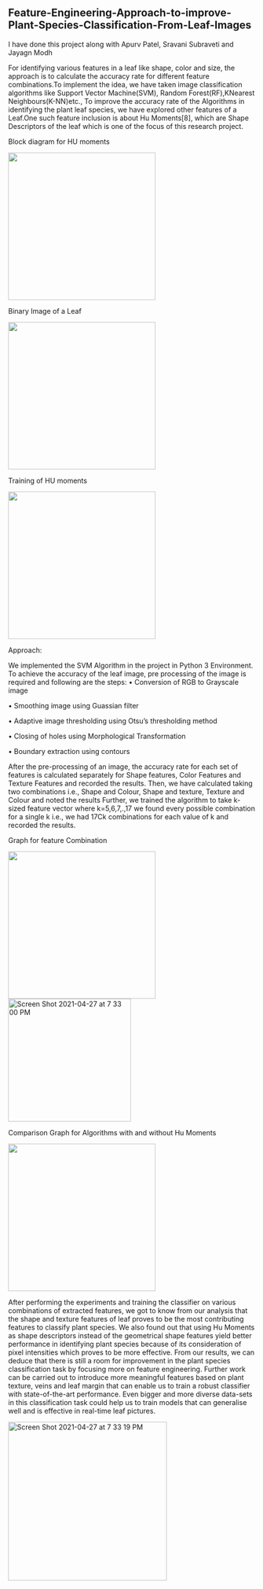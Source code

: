 ## Feature-Engineering-Approach-to-improve-Plant-Species-Classification-From-Leaf-Images
I have done this project along with Apurv Patel, Sravani Subraveti and Jayagn Modh

For identifying various features in a leaf like shape, color and size, the approach is to calculate the accuracy rate for different feature combinations.To implement the idea, we have taken image classification algorithms like Support Vector Machine(SVM), Random Forest(RF),KNearest Neighbours(K-NN)etc., To improve the accuracy rate of the Algorithms in identifying the plant leaf species, we have explored other features of a Leaf.One such feature inclusion is about Hu Moments[8], which are Shape Descriptors of the leaf which is one of the focus of this research project.

Block diagram for HU moments

<img src="https://user-images.githubusercontent.com/55220359/116324190-ab3c1180-a78d-11eb-89da-db9e32949e87.JPG" width="300">

Binary Image of a Leaf

<img src="https://user-images.githubusercontent.com/55220359/116324192-ab3c1180-a78d-11eb-9535-43313f4a1d16.JPG" width="300">

Training of HU moments

<img src="https://user-images.githubusercontent.com/55220359/116324194-ab3c1180-a78d-11eb-9c7a-37b968d5dc8f.JPG" width="300">

Approach:

We implemented the SVM Algorithm in the project in Python 3 Environment. To achieve the accuracy of the leaf image, pre processing of the image is required and following are the steps:
• Conversion of RGB to Grayscale image

• Smoothing image using Guassian filter

• Adaptive image thresholding using Otsu’s thresholding method

• Closing of holes using Morphological Transformation

• Boundary extraction using contours

After the pre-processing of an image, the accuracy rate for each set of features is calculated separately for Shape features, Color Features and Texture Features and recorded the results. Then, we have calculated taking two combinations i.e., Shape and Colour, Shape and texture, Texture and Colour and noted the results Further, we trained the algorithm to take k-sized feature vector where k=5,6,7,.,17 we found every possible combination for a single k i.e., we had 17Ck combinations for each value of k and recorded the results.

Graph for feature Combination

<img src="https://user-images.githubusercontent.com/55220359/116324188-aaa37b00-a78d-11eb-82c5-7e099efbc1ad.JPG" width="300">

<img width="250" alt="Screen Shot 2021-04-27 at 7 33 00 PM" src="https://user-images.githubusercontent.com/55220359/116325146-7b8e0900-a78f-11eb-9506-5ce5fb82dc06.png">

Comparison Graph for Algorithms with and without Hu Moments

<img src="https://user-images.githubusercontent.com/55220359/116324187-aaa37b00-a78d-11eb-8c03-b97855f98c79.JPG" width="300">

After performing the experiments and training the classifier on various combinations of extracted features, we got to know from our analysis that the shape and texture features of leaf proves to be the most contributing features to classify plant species. We also found out that using Hu Moments as shape descriptors instead of the geometrical shape features yield better performance in identifying plant species because of its consideration of pixel intensities which proves to be more effective. From our results, we can deduce that there is still a room for improvement in the plant species classification task by focusing more on feature engineering. Further work can be carried out to introduce more meaningful features based on plant texture, veins and leaf margin that can enable us to train a robust classifier with state-of-the-art performance. Even bigger and more diverse data-sets in this classification task could help us to train models that can generalise well and is effective in real-time leaf pictures.

<img width="323" alt="Screen Shot 2021-04-27 at 7 33 19 PM" src="https://user-images.githubusercontent.com/55220359/116325149-7b8e0900-a78f-11eb-9181-6c46d56d48eb.png">
